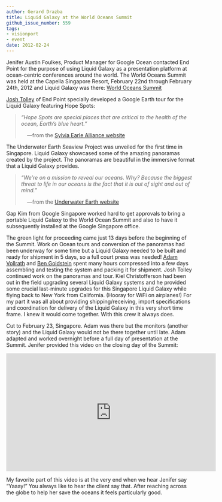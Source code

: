 ```yaml
---
author: Gerard Drazba
title: Liquid Galaxy at the World Oceans Summit
github_issue_number: 559
tags:
- visionport
- event
date: 2012-02-24
---
```


Jenifer Austin Foulkes, Product Manager for Google Ocean contacted End Point for the purpose of using Liquid Galaxy as a presentation platform at ocean-centric conferences around the world. The World Oceans Summit was held at the Capella Singapore Resort, February 22nd through February 24th, 2012 and Liquid Galaxy was there: [World Oceans Summit](http://www.economistconferences.asia/event/world-oceans-summit)

[Josh Tolley](/team/josh-tolley/) of End Point specially developed a Google Earth tour for the Liquid Galaxy featuring Hope Spots:

> *“Hope Spots are special places that are critical to the health of the ocean, Earth’s blue heart.”*
>
>     —from the [Sylvia Earle Alliance website](http://www.sylviaearlealliance.org)

The Underwater Earth Seaview Project was unveiled for the first time in Singapore. Liquid Galaxy showcased some of the amazing panoramas created by the project. The panoramas are beautiful in the immersive format that a Liquid Galaxy provides.

> *“We’re on a mission to reveal our oceans. Why? Because the biggest threat to life in our oceans is the fact that it is out of sight and out of mind.”*
>
>     —from the [Underwater Earth website](https://web.archive.org/web/20130115045417/http://underwaterearth.org/)

Gap Kim from Google Singapore worked hard to get approvals to bring a portable Liquid Galaxy to the World Ocean Summit and also to have it subsequently installed at the Google Singapore office.

The green light for proceeding came just 13 days before the beginning of the Summit. Work on Ocean tours and conversion of the panoramas had been underway for some time but a Liquid Galaxy needed to be built and ready for shipment in 5 days, so a full court press was needed! [Adam Vollrath](/blog/authors/adam-vollrath/) and [Ben Goldstein](/team/benjamin-goldstein/) spent many hours compressed into a few days assembling and testing the system and packing it for shipment. Josh Tolley continued work on the panoramas and tour. Kiel Christofferson had been out in the field upgrading several Liquid Galaxy systems and he provided some crucial last-minute upgrades for this Singapore Liquid Galaxy while flying back to New York from California. (Hooray for WiFi on airplanes!) For my part it was all about providing shipping/receiving, import specifications and coordination for delivery of the Liquid Galaxy in this very short time frame. I knew it would come together. With this crew it always does.

Cut to February 23, Singapore. Adam was there but the monitors (another story) and the Liquid Galaxy would not be there together until late. Adam adapted and worked overnight before a full day of presentation at the Summit. Jenifer provided this video on the closing day of the Summit:

<iframe width="560" height="315" src="https://www.youtube.com/embed/uwg6rIeXXM8" frameborder="0" allow="autoplay; encrypted-media" allowfullscreen></iframe>

My favorite part of this video is at the very end when we hear Jenifer say “Yaaay!” You always like to hear the client say that. After reaching across the globe to help her save the oceans it feels particularly good.

